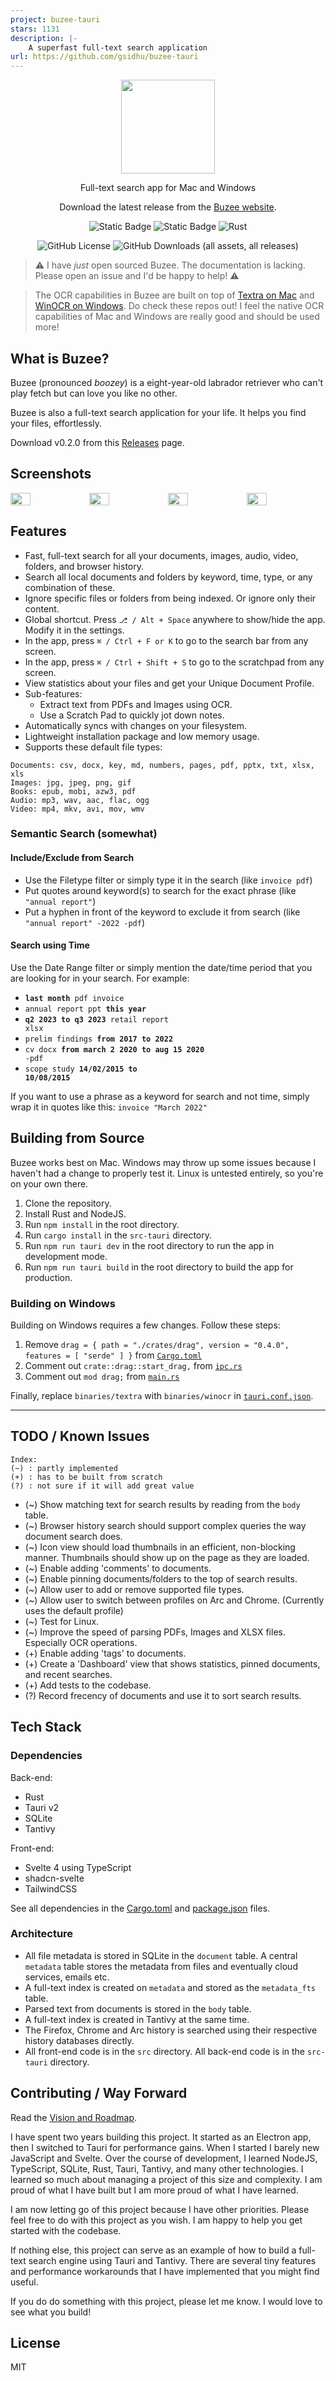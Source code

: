 ```yaml
---
project: buzee-tauri
stars: 1131
description: |-
    A superfast full-text search application
url: https://github.com/gsidhu/buzee-tauri
---
```


<div align="center">
<img height=150 src="./static/Buzee Logo.png" />

<p align="center"><span>Full-text search app for Mac and Windows</span></p>

Download the latest release from the [Buzee website](https://buzee.co/).

![Static Badge](https://img.shields.io/badge/Svelte%20v4-framework-orange?logo=svelte)
![Static Badge](https://img.shields.io/badge/Tauri%20v2-framework-blue?logo=tauri)
![Rust](https://img.shields.io/badge/Rust-lang-black.svg?style=flat&logo=rust)

![GitHub License](https://img.shields.io/github/license/gsidhu/buzee-tauri)
![GitHub Downloads (all assets, all releases)](https://img.shields.io/github/downloads/gsidhu/buzee-releases/total)

</div>

> ⚠️ I have _just_ open sourced Buzee. The documentation is lacking. Please open an issue and I'd be happy to help! ⚠️

> The OCR capabilities in Buzee are built on top of [Textra on Mac](https://github.com/freedmand/textra) and [WinOCR on Windows](https://github.com/gsidhu/winocr_cli). Do check these repos out! I feel the native OCR capabilities of Mac and Windows are really good and should be used more!

## What is Buzee?

Buzee (pronounced _boozey_) is a eight-year-old labrador retriever who can't play fetch but can love you like no other.

Buzee is also a full-text search application for your life. It helps you find your files, effortlessly.

Download v0.2.0 from this [Releases](https://github.com/gsidhu/buzee-releases/releases) page.

## Screenshots

<div style="display:flex">
  <img src="./static/Screenshot1.png" width=25% />
  <img src="./static/Screenshot2.png" width=25% />
  <img src="./static/Screenshot3.png" width=25% />
  <img src="./static/Screenshot4.png" width=25% />
</div>


## Features
- Fast, full-text search for all your documents, images, audio, video, folders, and browser history.
- Search all local documents and folders by keyword, time, type, or any combination of these.
- Ignore specific files or folders from being indexed. Or ignore only their content.
- Global shortcut. Press `⎇ / Alt + Space` anywhere to show/hide the app. Modify it in the settings.
- In the app, press `⌘ / Ctrl + F or K` to go to the search bar from any screen.
- In the app, press `⌘ / Ctrl + Shift + S` to go to the scratchpad from any screen.
- View statistics about your files and get your Unique Document Profile.
- Sub-features:
  - Extract text from PDFs and Images using OCR.
  - Use a Scratch Pad to quickly jot down notes.
- Automatically syncs with changes on your filesystem.
- Lightweight installation package and low memory usage.
- Supports these default file types:
```
Documents: csv, docx, key, md, numbers, pages, pdf, pptx, txt, xlsx, xls
Images: jpg, jpeg, png, gif
Books: epub, mobi, azw3, pdf
Audio: mp3, wav, aac, flac, ogg
Video: mp4, mkv, avi, mov, wmv
```

### Semantic Search (somewhat)
#### Include/Exclude from Search
- Use the Filetype filter or simply type it in the search (like `invoice pdf`)
- Put quotes around keyword(s) to search for the exact phrase (like `"annual report"`)
- Put a hyphen in front of the keyword to exclude it from search (like `"annual report" -2022 -pdf`)

#### Search using Time
Use the Date Range filter or simply mention the date/time period that you are looking for in your search. For example:

- <code><strong>last month</strong> pdf invoice</code>
- <code>annual report ppt <strong>this year</strong></code>
- <code><strong>q2 2023 to q3 2023</strong> retail report xlsx</code>
- <code>prelim findings <strong>from 2017 to 2022</strong></code>
- <code>cv docx <strong>from march 2 2020 to aug 15 2020</strong> -pdf</code>
- <code>scope study <strong>14/02/2015 to 10/08/2015</strong></code>

If you want to use a phrase as a keyword for search and not time, simply wrap it in quotes like this: `invoice "March 2022"`

## Building from Source
Buzee works best on Mac. Windows may throw up some issues because I haven't had a change to properly test it. Linux is untested entirely, so you're on your own there.

1. Clone the repository.
2. Install Rust and NodeJS.
3. Run `npm install` in the root directory.
4. Run `cargo install` in the `src-tauri` directory.
5. Run `npm run tauri dev` in the root directory to run the app in development mode.
6. Run `npm run tauri build` in the root directory to build the app for production.

### Building on Windows
Building on Windows requires a few changes. Follow these steps:

1. Remove `drag = { path = "./crates/drag", version = "0.4.0", features = [ "serde" ] }` from [`Cargo.toml`](https://github.com/gsidhu/buzee-tauri/blob/main/src-tauri/Cargo.toml#L28C1-L28C77)
2. Comment out `crate::drag::start_drag,` from [`ipc.rs`](https://github.com/gsidhu/buzee-tauri/blob/main/src-tauri/src/ipc.rs#L506C7-L506C31)
3. Comment out `mod drag;` from [`main.rs`](https://github.com/gsidhu/buzee-tauri/blob/main/src-tauri/src/main.rs#L30)

Finally, replace `binaries/textra` with `binaries/winocr` in [`tauri.conf.json`](https://github.com/gsidhu/buzee-tauri/blob/main/src-tauri/tauri.conf.json#L38).

---

## TODO / Known Issues
```
Index:
(~) : partly implemented
(+) : has to be built from scratch
(?) : not sure if it will add great value
```

- (~) Show matching text for search results by reading from the `body` table.
- (~) Browser history search should support complex queries the way document search does.
- (~) Icon view should load thumbnails in an efficient, non-blocking manner. Thumbnails should show up on the page as they are loaded.
- (~) Enable adding 'comments' to documents.
- (~) Enable pinning documents/folders to the top of search results.
- (~) Allow user to add or remove supported file types.
- (~) Allow user to switch between profiles on Arc and Chrome. (Currently uses the default profile)
- (~) Test for Linux.
- (~) Improve the speed of parsing PDFs, Images and XLSX files. Especially OCR operations.
- (+) Enable adding 'tags' to documents.
- (+) Create a 'Dashboard' view that shows statistics, pinned documents, and recent searches.
- (+) Add tests to the codebase.
- (?) Record frecency of documents and use it to sort search results.

## Tech Stack
### Dependencies
Back-end:
- Rust 
- Tauri v2
- SQLite
- Tantivy

Front-end:
- Svelte 4 using TypeScript
- shadcn-svelte
- TailwindCSS

See all dependencies in the [Cargo.toml](/src-tauri/Cargo.toml) and [package.json](/package.json) files.

### Architecture
- All file metadata is stored in SQLite in the `document` table. A central `metadata` table stores the metadata from files and eventually cloud services, emails etc. 
- A full-text index is created on `metadata` and stored as the `metadata_fts` table.
- Parsed text from documents is stored in the `body` table.
- A full-text index is created in Tantivy at the same time.
- The Firefox, Chrome and Arc history is searched using their respective history databases directly.
- All front-end code is in the `src` directory. All back-end code is in the `src-tauri` directory.

## Contributing / Way Forward
Read the [Vision and Roadmap](./VISION&ROADMAP).

I have spent two years building this project. It started as an Electron app, then I switched to Tauri for performance gains. When I started I barely new JavaScript and Svelte. Over the course of development, I learned NodeJS, TypeScript, SQLite, Rust, Tauri, Tantivy, and many other technologies. I learned so much about managing a project of this size and complexity. I am proud of what I have built but I am more proud of what I have learned.

I am now letting go of this project because I have other priorities. Please feel free to do with this project as you wish. I am happy to help you get started with the codebase.

If nothing else, this project can serve as an example of how to build a full-text search engine using Tauri and Tantivy. There are several tiny features and performance workarounds that I have implemented that you might find useful.

If you do do something with this project, please let me know. I would love to see what you build!

## License
MIT
